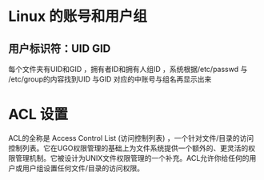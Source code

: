 # Linux 的账号和用户组
## 用户标识符：UID GID 
每个文件夹有UID和GID ，拥有者ID和拥有人组ID ，系统根据/etc/passwd 与 /etc/group的内容找到UID 与GID 对应的中账号与组名再显示出来

# ACL 设置
ACL的全称是 Access Control List (访问控制列表) ，一个针对文件/目录的访问控制列表。它在UGO权限管理的基础上为文件系统提供一个额外的、更灵活的权限管理机制。它被设计为UNIX文件权限管理的一个补充。ACL允许你给任何的用户或用户组设置任何文件/目录的访问权限。